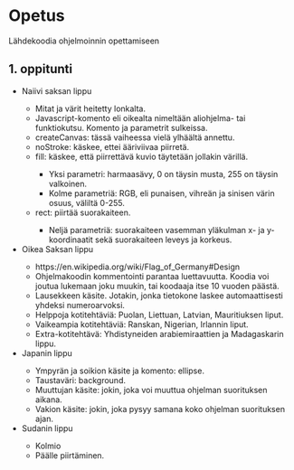 # Opetus
Lähdekoodia ohjelmoinnin opettamiseen

<h2>1. oppitunti</h2>

<ul>
  
  <li>Naiivi saksan lippu</li>
  <ul>
    <li>Mitat ja värit heitetty lonkalta.</li>
    <li>Javascript-komento eli oikealta nimeltään aliohjelma- tai funktiokutsu. Komento ja parametrit sulkeissa.</li>
    <li>createCanvas: tässä vaiheessa vielä ylhäältä annettu.</li>
    <li>noStroke: käskee, ettei ääriviivaa piirretä.</li>
    <li>fill: käskee, että piirrettävä kuvio täytetään jollakin värillä.</li>
    <ul>
      <li>Yksi parametri: harmaasävy, 0 on täysin musta, 255 on täysin valkoinen.</li>
      <li>Kolme parametriä: RGB, eli punaisen, vihreän ja sinisen värin osuus, väliltä 0-255.</li>
    </ul>
    <li>rect: piirtää suorakaiteen.</li>
    <ul>
      <li>Neljä parametriä: suorakaiteen vasemman yläkulman x- ja y-koordinaatit sekä suorakaiteen leveys ja korkeus.</li>
    </ul>
  </ul>
  
  <li>Oikea Saksan lippu</li>
  <ul>
    <li>https://en.wikipedia.org/wiki/Flag_of_Germany#Design</li>
    <li>Ohjelmakoodin kommentointi parantaa luettavuutta. Koodia voi joutua lukemaan joku muukin, tai koodaaja itse 10 vuoden päästä.</li>
    <li>Lausekkeen käsite. Jotakin, jonka tietokone laskee automaattisesti yhdeksi numeroarvoksi.</li>
    <li>Helppoja kotitehtäviä: Puolan, Liettuan, Latvian, Mauritiuksen liput.
    <li>Vaikeampia kotitehtäviä: Ranskan, Nigerian, Irlannin liput.
    <li>Extra-kotitehtävä: Yhdistyneiden arabiemiraattien ja Madagaskarin lippu.
  </ul>
  
  <li>Japanin lippu</li>
  <ul>
    <li>Ympyrän ja soikion käsite ja komento: ellipse.</li>
    <li>Taustaväri: background.</li>
    <li>Muuttujan käsite: jokin, joka voi muuttua ohjelman suorituksen aikana.</li>
    <li>Vakion käsite: jokin, joka pysyy samana koko ohjelman suorituksen ajan.</li>
  </ul>
  
  <li>Sudanin lippu</li>
  <ul>
  <li>Kolmio</li>
  <li>Päälle piirtäminen.</li>
  </ul>
  
</ul>
 

